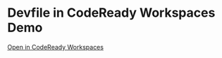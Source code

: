 # Devfile in CodeReady Workspaces Demo

[Open in CodeReady Workspaces](http://codeready-codeready.apps.cluster-93b4.93b4.example.opentlc.com/f?url=https://raw.githubusercontent.com/mostmark/quarkus-che/master/hello-quarkus.yaml)
